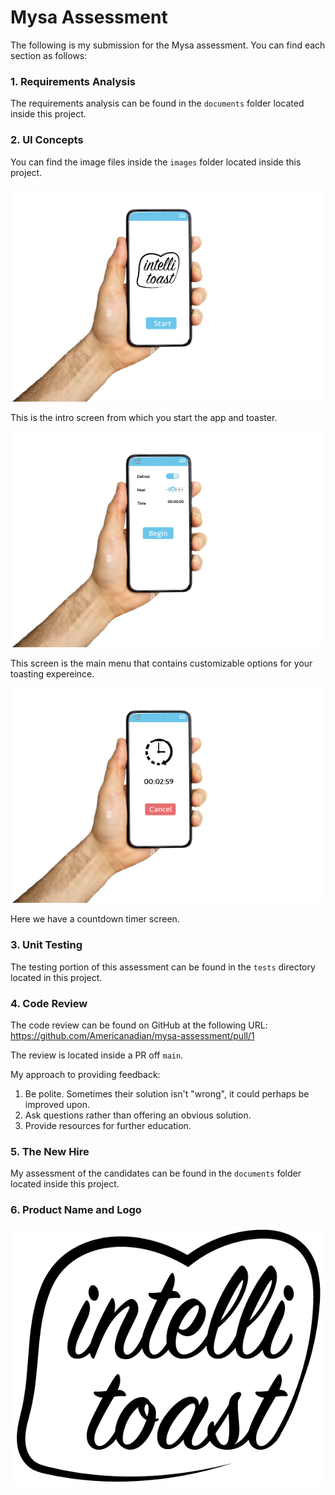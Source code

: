 # Mysa Assessment

The following is my submission for the Mysa assessment. You can find each section as follows:

### 1. Requirements Analysis

The requirements analysis can be found in the `documents` folder located inside this project.

### 2. UI Concepts

You can find the image files inside the `images` folder located inside this project.

![Intro screen](images/Intro_Screen.png "Intro_Screen")

This is the intro screen from which you start the app and toaster.

![Intro screen](images/screen2.png "Main Menu")

This screen is the main menu that contains customizable options for your toasting expereince.

![Intro screen](images/screen3.png "Timer")

Here we have a countdown timer screen.

### 3. Unit Testing
The testing portion of this assessment can be found in the `tests` directory located in this project.

### 4. Code Review
The code review can be found on GitHub at the following URL:
https://github.com/Americanadian/mysa-assessment/pull/1

The review is located inside a PR off `main`.

My approach to providing feedback:

1) Be polite.  Sometimes their solution isn't "wrong", it could perhaps be improved upon.
2) Ask questions rather than offering an obvious solution.
3) Provide resources for further education. 

### 5. The New Hire
My assessment of the candidates can be found in the `documents` folder located inside this project.

### 6. Product Name and Logo
![Logo](images/intelliToast_Logo.png "Timer")

